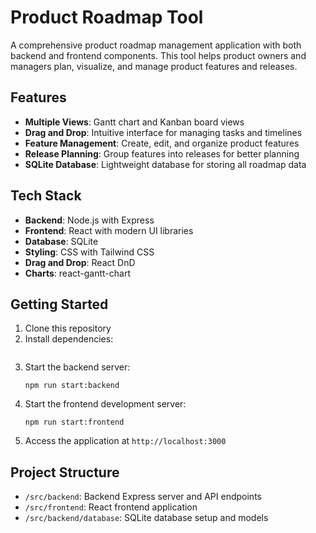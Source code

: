 # Product Roadmap Tool

A comprehensive product roadmap management application with both backend and frontend components. This tool helps product owners and managers plan, visualize, and manage product features and releases.

## Features

- **Multiple Views**: Gantt chart and Kanban board views
- **Drag and Drop**: Intuitive interface for managing tasks and timelines
- **Feature Management**: Create, edit, and organize product features
- **Release Planning**: Group features into releases for better planning
- **SQLite Database**: Lightweight database for storing all roadmap data

## Tech Stack

- **Backend**: Node.js with Express
- **Frontend**: React with modern UI libraries
- **Database**: SQLite
- **Styling**: CSS with Tailwind CSS
- **Drag and Drop**: React DnD
- **Charts**: react-gantt-chart

## Getting Started

1. Clone this repository
2. Install dependencies:
   ```
   
   ```
3. Start the backend server:
   ```
   npm run start:backend
   ```
4. Start the frontend development server:
   ```
   npm run start:frontend
   ```
5. Access the application at `http://localhost:3000`

## Project Structure

- `/src/backend`: Backend Express server and API endpoints
- `/src/frontend`: React frontend application
- `/src/backend/database`: SQLite database setup and models
